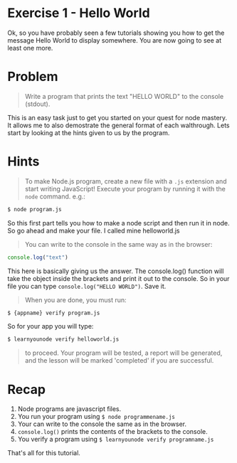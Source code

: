 # Exercise 1 - Hello World

Ok, so you have probably seen a few tutorials showing you how to get the message Hello World to display somewhere. You are now going to see at least one more.

# Problem

> Write a program that prints the text "HELLO WORLD" to the console (stdout).

This is an easy task just to get you started on your quest for node mastery. It allows me to also demostrate the general format of each walthrough. Lets start by looking at the hints given to us by the program.

# Hints

> To make Node.js program, create a new file with a `.js` extension and start writing JavaScript! Execute your program by running it with the
`node` command. e.g.:

```sh
$ node program.js
```

So this first part tells you how to make a node script and then run it in node. So go ahead and make your file. I called mine helloworld.js

> You can write to the console in the same way as in the browser:

```js
console.log("text")
```
This here is basically giving us the answer. The console.log() function will take the object inside the brackets and print it out to the console. So in your file you can type `console.log("HELLO WORLD")`. Save it.

> When you are done, you must run:

```sh
$ {appname} verify program.js
```

So for your app you will type:

```sh
$ learnyounode verify helloworld.js
```

> to proceed. Your program will be tested, a report will be generated, and the lesson will be marked 'completed' if you are successful.

# Recap

1.  Node programs are javascript files.
2.  You run your program using `$ node programmename.js`
3.  Your can write to the console the same as in the browser.
4.  `console.log()` prints the contents of the brackets to the console.
5.  You verify a program using `$ learnyounode verify programname.js`

That's all for this tutorial.
